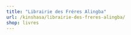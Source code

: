 ```yaml
---
title: "Librairie des Fréres Alingba"
url: /kinshasa/librairie-des-freres-alingba/
shop: livres
---
```


